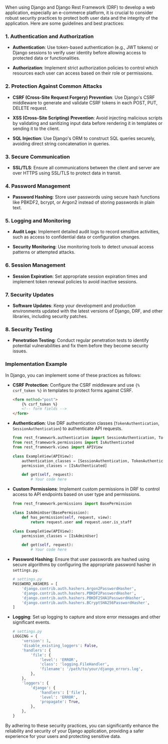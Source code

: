 When using Django and Django Rest Framework (DRF) to develop a web application, especially an e-commerce platform, it is crucial to consider robust security practices to protect both user data and the integrity of the application. Here are some guidelines and best practices:

### 1. Authentication and Authorization

- **Authentication**: Use token-based authentication (e.g., JWT tokens) or Django sessions to verify user identity before allowing access to protected data or functionalities.
  
- **Authorization**: Implement strict authorization policies to control which resources each user can access based on their role or permissions.

### 2. Protection Against Common Attacks

- **CSRF (Cross-Site Request Forgery) Prevention**: Use Django's CSRF middleware to generate and validate CSRF tokens in each POST, PUT, DELETE request.

- **XSS (Cross-Site Scripting) Prevention**: Avoid injecting malicious scripts by validating and sanitizing input data before rendering it in templates or sending it to the client.

- **SQL Injection**: Use Django's ORM to construct SQL queries securely, avoiding direct string concatenation in queries.

### 3. Secure Communication

- **SSL/TLS**: Ensure all communications between the client and server are over HTTPS using SSL/TLS to protect data in transit.

### 4. Password Management

- **Password Hashing**: Store user passwords using secure hash functions like PBKDF2, bcrypt, or Argon2 instead of storing passwords in plain text.

### 5. Logging and Monitoring

- **Audit Logs**: Implement detailed audit logs to record sensitive activities, such as access to confidential data or configuration changes.

- **Security Monitoring**: Use monitoring tools to detect unusual access patterns or attempted attacks.

### 6. Session Management

- **Session Expiration**: Set appropriate session expiration times and implement token renewal policies to avoid inactive sessions.

### 7. Security Updates

- **Software Updates**: Keep your development and production environments updated with the latest versions of Django, DRF, and other libraries, including security patches.

### 8. Security Testing

- **Penetration Testing**: Conduct regular penetration tests to identify potential vulnerabilities and fix them before they become security issues.

### Implementation Example

In Django, you can implement some of these practices as follows:

- **CSRF Protection**: Configure the CSRF middleware and use `{% csrf_token %}` in templates to protect forms against CSRF.

  ```html
  <form method="post">
      {% csrf_token %}
      <!-- form fields -->
  </form>
  ```

- **Authentication**: Use DRF authentication classes (`TokenAuthentication`, `SessionAuthentication`) to authenticate API requests.

  ```python
  from rest_framework.authentication import SessionAuthentication, TokenAuthentication
  from rest_framework.permissions import IsAuthenticated
  from rest_framework.views import APIView

  class ExampleView(APIView):
      authentication_classes = [SessionAuthentication, TokenAuthentication]
      permission_classes = [IsAuthenticated]

      def get(self, request):
          # Your code here
  ```

- **Custom Permissions**: Implement custom permissions in DRF to control access to API endpoints based on user type and permissions.

  ```python
  from rest_framework.permissions import BasePermission

  class IsAdminUser(BasePermission):
      def has_permission(self, request, view):
          return request.user and request.user.is_staff

  class ExampleView(APIView):
      permission_classes = [IsAdminUser]

      def get(self, request):
          # Your code here
  ```

- **Password Hashing**: Ensure that user passwords are hashed using secure algorithms by configuring the appropriate password hasher in `settings.py`.

  ```python
  # settings.py
  PASSWORD_HASHERS = [
      'django.contrib.auth.hashers.Argon2PasswordHasher',
      'django.contrib.auth.hashers.PBKDF2PasswordHasher',
      'django.contrib.auth.hashers.PBKDF2SHA1PasswordHasher',
      'django.contrib.auth.hashers.BCryptSHA256PasswordHasher',
  ]
  ```

- **Logging**: Set up logging to capture and store error messages and other significant events.

  ```python
  # settings.py
  LOGGING = {
      'version': 1,
      'disable_existing_loggers': False,
      'handlers': {
          'file': {
              'level': 'ERROR',
              'class': 'logging.FileHandler',
              'filename': '/path/to/your/django_errors.log',
          },
      },
      'loggers': {
          'django': {
              'handlers': ['file'],
              'level': 'ERROR',
              'propagate': True,
          },
      },
  }
  ```

By adhering to these security practices, you can significantly enhance the reliability and security of your Django application, providing a safer experience for your users and protecting sensitive data.